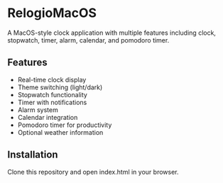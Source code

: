 # RelogioMacOS

A MacOS-style clock application with multiple features including clock, stopwatch, timer, alarm, calendar, and pomodoro timer.

## Features

- Real-time clock display
- Theme switching (light/dark)
- Stopwatch functionality
- Timer with notifications
- Alarm system
- Calendar integration
- Pomodoro timer for productivity
- Optional weather information

## Installation

Clone this repository and open index.html in your browser.

